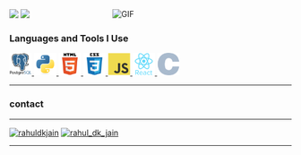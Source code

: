 <img src="https://github-readme-stats.vercel.app/api/top-langs/?username=mhtanmoy&layout=compact">
<img src="https://github-readme-stats.vercel.app/api?username=mhtanmoy&&show_icons=true&title_color=ffffff&icon_color=bb2acf&text_color=daf7dc&bg_color=151515"> 
<img align="right" width="320px" alt="GIF" src="https://media.giphy.com/media/xT8qBhrlNooHBYR9f2/giphy.gif" />
<br>
<h3 align="left">Languages and Tools I Use</h3>
<p align="left">
        <a href="https://github.com/mhtanmoy" target="_blank"> <img src="https://raw.githubusercontent.com/devicons/devicon/master/icons/postgresql/postgresql-original-wordmark.svg" alt="postgresql" width="40" height="40"/> </a>
    <a href="https://github.com/mhtanmoy" target="_blank"> <img src="https://raw.githubusercontent.com/devicons/devicon/master/icons/python/python-original.svg" alt="python" width="40" height="40"/> </a>
    <a href="https://github.com/mhtanmoy" target="_blank"> <img src="https://raw.githubusercontent.com/devicons/devicon/master/icons/html5/html5-original-wordmark.svg" alt="html5" width="40" height="40"/> </a>
    <a href="https://github.com/mhtanmoy" target="_blank"> <img src="https://raw.githubusercontent.com/devicons/devicon/master/icons/css3/css3-original-wordmark.svg" alt="css3" width="40" height="40"/> </a>
    <a href="https://github.com/mhtanmoy" target="_blank"> <img src="https://raw.githubusercontent.com/devicons/devicon/master/icons/javascript/javascript-original.svg" alt="javascript" width="40" height="40"/> </a>
      <a href="https://github.com/mhtanmoy" target="_blank"> <img src="https://raw.githubusercontent.com/devicons/devicon/master/icons/react/react-original-wordmark.svg" alt="react" width="40" height="40"/> </a>
      <a href="https://github.com/mhtanmoy" target="_blank"> <img src="https://raw.githubusercontent.com/devicons/devicon/master/icons/c/c-original.svg" alt="react" width="40" height="40"/> </a><hr>
    </p>
<h3 align="left">contact</h3>
<p align="left">
<hr>
<a href="https://www.facebook.com/tanmoy.mht/" target="blank"><img align="center" src="https://cdn.jsdelivr.net/npm/simple-icons@3.0.1/icons/facebook.svg" alt="rahuldkjain" height="30" width="40" /></a>
<a href="https://www.instagram.com/mhtanmoy/" target="blank"><img align="center" src="https://cdn.jsdelivr.net/npm/simple-icons@3.0.1/icons/instagram.svg" alt="rahul_dk_jain" height="30" width="40" /></a><hr>
</p>

